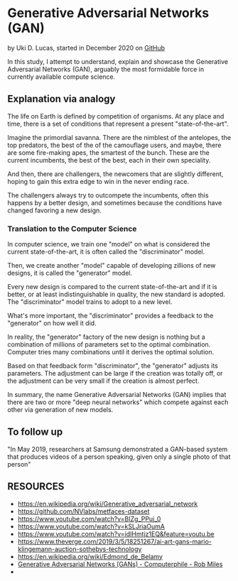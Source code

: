 # Generative Adversarial Networks (GAN)

by Uki D. Lucas, started in December 2020 on [GitHub](https://github.com/UkiDLucas/GAN)



In this study, I attempt to understand, explain and showcase the Generative Adversarial Networks (GAN), arguably the most formidable force in currently available compute science.



## Explanation via analogy



The life on Earth is defined by competition of organisms. At any place and time, there is a set of conditions that represent a present "state-of-the-art". 

Imagine the primordial savanna. There are the nimblest of the antelopes, the top predators, the best of the of the camouflage users, and maybe, there are some fire-making apes, the smartest of the bunch. These are the current incumbents, the best of the best, each in their own speciality. 

And then, there are challengers, the newcomers that are slightly different, hoping to gain this extra edge to win in the never ending race.

The challengers always try to outcompete the incumbents, often this happens by a better design, and sometimes because the conditions have changed favoring a new design.



### Translation to the Computer Science



In computer science, we train one "model" on what is considered the current state-of-the-art, it is often called the "discriminator" model.

Then, we create another "model" capable of developing zillions of new designs, it is called the "generator" model.

Every new design is compared to the current state-of-the-art and if it is better, or at least indistinguishable in quality, the new standard is adopted. The "discriminator" model trains to adopt to a new level.

What's more important, the "discriminator" provides a feedback to the "generator" on how well it did. 

In reality, the "generator" factory of the new design is nothing but a combination of millions of parameters set to the optimal combination. Computer tries many combinations until it derives the optimal solution.

Based on that feedback form "discriminator", the "generator" adjusts its parameters. The adjustment can be large if the creation was totally off, or the adjustment can be very small if the creation is almost perfect. 

In summary, the name Generative Adversarial Networks (GAN) implies that there are two or more "deep neural networks" which compete against each other via generation of new models.



## To follow up

"In May 2019, researchers at Samsung demonstrated a GAN-based system that produces videos of a person speaking, given only a single photo of that person"





## RESOURCES

- https://en.wikipedia.org/wiki/Generative_adversarial_network
- https://github.com/NVlabs/metfaces-dataset
- https://www.youtube.com/watch?v=BIZg_PPuj_0
- https://www.youtube.com/watch?v=kSLJriaOumA
- https://www.youtube.com/watch?v=idIHmtjz1EQ&feature=youtu.be
- https://www.theverge.com/2019/3/5/18251267/ai-art-gans-mario-klingemann-auction-sothebys-technology
- https://en.wikipedia.org/wiki/Edmond_de_Belamy 
- [Generative Adversarial Networks (GANs) - Computerphile - Rob Miles](https://www.youtube.com/watch?v=Sw9r8CL98N0)
- 

